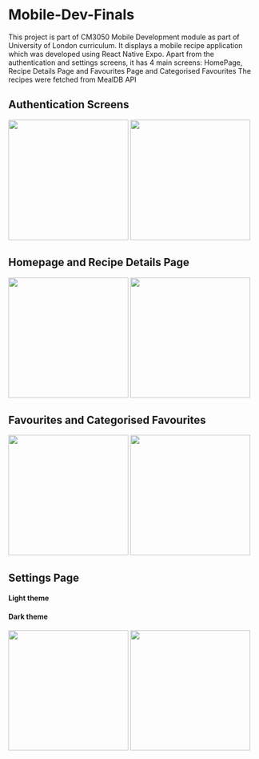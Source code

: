# Mobile-Dev-Finals

This project is part of CM3050 Mobile Development module as part of University of London curriculum. It displays a mobile recipe application which was developed using React Native Expo.
Apart from the authentication and settings screens, it has 4 main screens: HomePage, Recipe Details Page and Favourites Page and Categorised Favourites
The recipes were fetched from MealDB API

## Authentication Screens
<img src="https://github.com/user-attachments/assets/13751ee4-418c-416c-93ed-b1f7c4b1ef09" width="240"/>
<img src="https://github.com/user-attachments/assets/049dd1b1-2c95-4c0a-aa05-0fbb59b26ad0" width="240"/>

## Homepage and Recipe Details Page
<img src="https://github.com/user-attachments/assets/17fd9271-8fcf-4d37-b054-ad13279533af" width="240"/>
<img src="https://github.com/user-attachments/assets/459fa9c5-5b3b-4656-8f0d-7805575760ef" width="240"/>

## Favourites and Categorised Favourites
<img src="https://github.com/user-attachments/assets/4c5cc4eb-01da-451b-9de1-9feaafdaadd6" width="240"/>
<img src="https://github.com/user-attachments/assets/8af7bcc9-ed77-4f1e-a645-d18067ce6d76" width="240"/>

## Settings Page
#### Light theme 
#### Dark theme
<img src ="https://github.com/user-attachments/assets/bccf744a-469e-4a19-ab15-3ffce4021c70" width="240"/>

<img src="https://github.com/user-attachments/assets/73a5bff6-ea5d-4dc9-b65c-6ff988669466" width="240"/>

